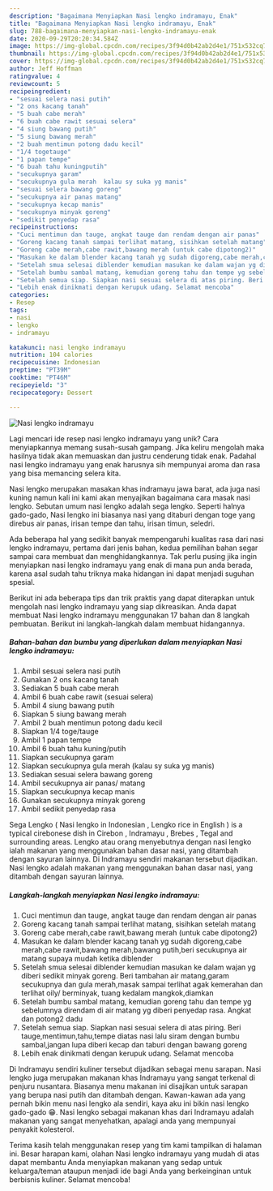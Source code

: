 ```yaml
---
description: "Bagaimana Menyiapkan Nasi lengko indramayu, Enak"
title: "Bagaimana Menyiapkan Nasi lengko indramayu, Enak"
slug: 788-bagaimana-menyiapkan-nasi-lengko-indramayu-enak
date: 2020-09-29T20:20:34.584Z
image: https://img-global.cpcdn.com/recipes/3f94d0b42ab2d4e1/751x532cq70/nasi-lengko-indramayu-foto-resep-utama.jpg
thumbnail: https://img-global.cpcdn.com/recipes/3f94d0b42ab2d4e1/751x532cq70/nasi-lengko-indramayu-foto-resep-utama.jpg
cover: https://img-global.cpcdn.com/recipes/3f94d0b42ab2d4e1/751x532cq70/nasi-lengko-indramayu-foto-resep-utama.jpg
author: Jeff Hoffman
ratingvalue: 4
reviewcount: 5
recipeingredient:
- "sesuai selera nasi putih"
- "2 ons kacang tanah"
- "5 buah cabe merah"
- "6 buah cabe rawit sesuai selera"
- "4 siung bawang putih"
- "5 siung bawang merah"
- "2 buah mentimun potong dadu kecil"
- "1/4 togetauge"
- "1 papan tempe"
- "6 buah tahu kuningputih"
- "secukupnya garam"
- "secukupnya gula merah  kalau sy suka yg manis"
- "sesuai selera bawang goreng"
- "secukupnya air panas matang"
- "secukupnya kecap manis"
- "secukupnya minyak goreng"
- "sedikit penyedap rasa"
recipeinstructions:
- "Cuci mentimun dan tauge, angkat tauge dan rendam dengan air panas"
- "Goreng kacang tanah sampai terlihat matang, sisihkan setelah matang"
- "Goreng cabe merah,cabe rawit,bawang merah (untuk cabe dipotong2)"
- "Masukan ke dalam blender kacang tanah yg sudah digoreng,cabe merah,cabe rawit,bawang merah,bawang putih,beri secukupnya air matang supaya mudah ketika diblender"
- "Setelah smua selesai diblender kemudian masukan ke dalam wajan yg diberi sedikit minyak goreng. Beri tambahan air matang,garam secukupnya dan gula merah,masak sampai terlihat agak kemerahan dan terlihat oily/ berminyak, tuang kedalam mangkok,diamkan"
- "Setelah bumbu sambal matang, kemudian goreng tahu dan tempe yg sebelumnya direndam di air matang yg diberi penyedap rasa. Angkat dan potong2 dadu"
- "Setelah semua siap. Siapkan nasi sesuai selera di atas piring. Beri tauge,mentimun,tahu,tempe diatas nasi lalu siram dengan bumbu sambal,jangan lupa diberi kecap dan taburi dengan bawang goreng"
- "Lebih enak dinikmati dengan kerupuk udang. Selamat mencoba"
categories:
- Resep
tags:
- nasi
- lengko
- indramayu

katakunci: nasi lengko indramayu 
nutrition: 104 calories
recipecuisine: Indonesian
preptime: "PT39M"
cooktime: "PT46M"
recipeyield: "3"
recipecategory: Dessert

---
```



![Nasi lengko indramayu](https://img-global.cpcdn.com/recipes/3f94d0b42ab2d4e1/751x532cq70/nasi-lengko-indramayu-foto-resep-utama.jpg)

Lagi mencari ide resep nasi lengko indramayu yang unik? Cara menyiapkannya memang susah-susah gampang. Jika keliru mengolah maka hasilnya tidak akan memuaskan dan justru cenderung tidak enak. Padahal nasi lengko indramayu yang enak harusnya sih mempunyai aroma dan rasa yang bisa memancing selera kita.

Nasi lengko merupakan masakan khas indramayu jawa barat, ada juga nasi kuning namun kali ini kami akan menyajikan bagaimana cara masak nasi lengko. Sebutan umum nasi lengko adalah sega lengko. Seperti halnya gado-gado, Nasi lengko ini biasanya nasi yang ditaburi dengan toge yang direbus air panas, irisan tempe dan tahu, irisan timun, seledri.

Ada beberapa hal yang sedikit banyak mempengaruhi kualitas rasa dari nasi lengko indramayu, pertama dari jenis bahan, kedua pemilihan bahan segar sampai cara membuat dan menghidangkannya. Tak perlu pusing jika ingin menyiapkan nasi lengko indramayu yang enak di mana pun anda berada, karena asal sudah tahu triknya maka hidangan ini dapat menjadi suguhan spesial.


Berikut ini ada beberapa tips dan trik praktis yang dapat diterapkan untuk mengolah nasi lengko indramayu yang siap dikreasikan. Anda dapat membuat Nasi lengko indramayu menggunakan 17 bahan dan 8 langkah pembuatan. Berikut ini langkah-langkah dalam membuat hidangannya.

<!--inarticleads1-->

##### Bahan-bahan dan bumbu yang diperlukan dalam menyiapkan Nasi lengko indramayu:

1. Ambil sesuai selera nasi putih
1. Gunakan 2 ons kacang tanah
1. Sediakan 5 buah cabe merah
1. Ambil 6 buah cabe rawit (sesuai selera)
1. Ambil 4 siung bawang putih
1. Siapkan 5 siung bawang merah
1. Ambil 2 buah mentimun potong dadu kecil
1. Siapkan 1/4 toge/tauge
1. Ambil 1 papan tempe
1. Ambil 6 buah tahu kuning/putih
1. Siapkan secukupnya garam
1. Siapkan secukupnya gula merah  (kalau sy suka yg manis)
1. Sediakan sesuai selera bawang goreng
1. Ambil secukupnya air panas/ matang
1. Siapkan secukupnya kecap manis
1. Gunakan secukupnya minyak goreng
1. Ambil sedikit penyedap rasa


Sega Lengko ( Nasi lengko in Indonesian , Lengko rice in English ) is a typical cirebonese dish in Cirebon , Indramayu , Brebes , Tegal and surrounding areas. Lengko atau orang menyebutnya dengan nasi lengko ialah makanan yang menggunakan bahan dasar nasi, yang ditambah dengan sayuran lainnya. Di Indramayu sendiri makanan tersebut dijadikan. Nasi lengko adalah makanan yang menggunakan bahan dasar nasi, yang ditambah dengan sayuran lainnya. 

<!--inarticleads2-->

##### Langkah-langkah menyiapkan Nasi lengko indramayu:

1. Cuci mentimun dan tauge, angkat tauge dan rendam dengan air panas
1. Goreng kacang tanah sampai terlihat matang, sisihkan setelah matang
1. Goreng cabe merah,cabe rawit,bawang merah (untuk cabe dipotong2)
1. Masukan ke dalam blender kacang tanah yg sudah digoreng,cabe merah,cabe rawit,bawang merah,bawang putih,beri secukupnya air matang supaya mudah ketika diblender
1. Setelah smua selesai diblender kemudian masukan ke dalam wajan yg diberi sedikit minyak goreng. Beri tambahan air matang,garam secukupnya dan gula merah,masak sampai terlihat agak kemerahan dan terlihat oily/ berminyak, tuang kedalam mangkok,diamkan
1. Setelah bumbu sambal matang, kemudian goreng tahu dan tempe yg sebelumnya direndam di air matang yg diberi penyedap rasa. Angkat dan potong2 dadu
1. Setelah semua siap. Siapkan nasi sesuai selera di atas piring. Beri tauge,mentimun,tahu,tempe diatas nasi lalu siram dengan bumbu sambal,jangan lupa diberi kecap dan taburi dengan bawang goreng
1. Lebih enak dinikmati dengan kerupuk udang. Selamat mencoba


Di Indramayu sendiri kuliner tersebut dijadikan sebagai menu sarapan. Nasi lengko juga merupakan makanan khas Indramayu yang sangat terkenal di penjuru nusantara. Biasanya menu makanan ini disajikan untuk sarapan yang berupa nasi putih dan ditambah dengan. Kawan-kawan ada yang pernah bikin menu nasi lengko ala sendiri, kaya aku ini bikin nasi lengko gado-gado 😁. Nasi lengko sebagai makanan khas dari Indramayu adalah makanan yang sangat menyehatkan, apalagi anda yang mempunyai penyakit kolesterol. 

Terima kasih telah menggunakan resep yang tim kami tampilkan di halaman ini. Besar harapan kami, olahan Nasi lengko indramayu yang mudah di atas dapat membantu Anda menyiapkan makanan yang sedap untuk keluarga/teman ataupun menjadi ide bagi Anda yang berkeinginan untuk berbisnis kuliner. Selamat mencoba!
